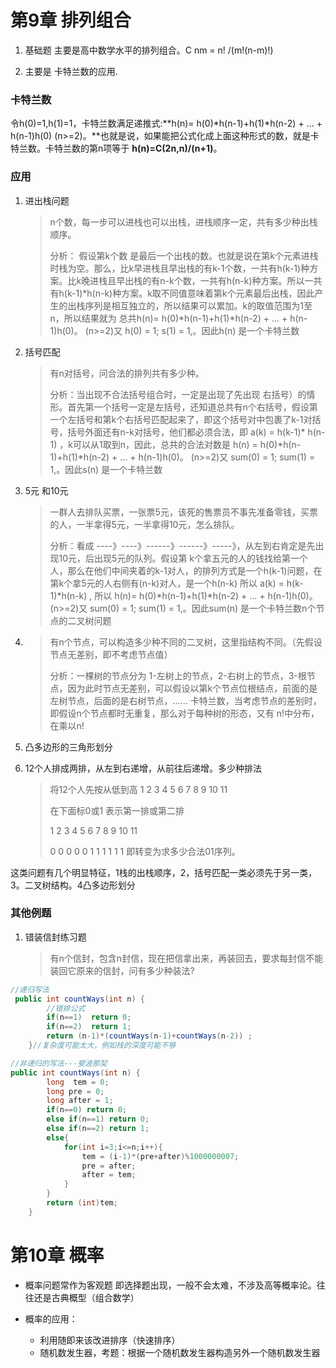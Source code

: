 <script type="text/javascript" src="http://cdn.mathjax.org/mathjax/latest/MathJax.js?config=default"></script>

# 第9章 排列组合

1. 基础题 主要是高中数学水平的排列组合。C nm = n! /(m!(n-m)!)

2. 主要是 卡特兰数的应用.

### 卡特兰数

令h(0)=1,h(1)=1，卡特兰数满足递推式:**h(n)= h(0)\*h(n-1)+h(1)\*h(n-2) + ... + h(n-1)h(0) (n>=2)。**也就是说，如果能把公式化成上面这种形式的数，就是卡特兰数。卡特兰数的第n项等于  **h(n)=C(2n,n)/(n+1)**。

### 应用

1. 进出栈问题

	>n个数，每一步可以进栈也可以出栈，进栈顺序一定，共有多少种出栈顺序。
	>
	>分析： 假设第k个数 是最后一个出栈的数。也就是说在第k个元素进栈时栈为空。那么，比k早进栈且早出栈的有k-1个数，一共有h(k-1)种方案。比k晚进栈且早出栈的有n-k个数，一共有h(n-k)种方案。所以一共有h(k-1)\*h(n-k)种方案。k取不同值意味着第k个元素最后出栈，因此产生的出栈序列是相互独立的，所以结果可以累加。k的取值范围为1至n，所以结果就为 总共h(n)= h(0)*h(n-1)+h(1)*h(n-2) + ... + h(n-1)h(0)。 (n>=2)又 h(0) = 1;   s(1) = 1,。因此h(n) 是一个卡特兰数

2. 括号匹配

	> 有n对括号，问合法的排列共有多少种。
	>
	> 分析：当出现不合法括号组合时，一定是出现了先出现 右括号）的情形。首先第一个括号一定是左括号，还知道总共有n个右括号，假设第一个左括号和第k个右括号匹配起来了，即这个括号对中包裹了k-1对括号，括号外面还有n-k对括号，他们都必须合法，即 a(k) = h(k-1)* h(n-1) ，k可以从1取到n，因此，总共的合法对数是 h(n)  =  h(0)*h(n-1)+h(1)*h(n-2) + ... + h(n-1)h(0)。 (n>=2)又 sum(0) = 1;   sum(1) = 1,。因此s(n) 是一个卡特兰数

3. 5元 和10元

	> 一群人去排队买票，一张票5元，该死的售票员不事先准备零钱，买票的人，一半拿得5元，一半拿得10元，怎么排队。
	>
	> 分析：看成    ----》----》------》------》-----》，从左到右肯定是先出现10元，后出现5元的队列。假设第 k个拿五元的人的钱找给第一个人，那么在他们中间夹着的k-1对人，的排列方式是一个h(k-1)问题，在第k个拿5元的人右侧有(n-k)对人，是一个h(n-k)   所以 a(k) = h(k-1)*h(n-k) , 所以 h(n)= h(0)*h(n-1)+h(1)*h(n-2) + ... + h(n-1)h(0)。 (n>=2)又 sum(0) = 1;   sum(1) = 1,。因此sum(n) 是一个卡特兰数n个节点的二叉树问题

4. > 有n个节点，可以构造多少种不同的二叉树，这里指结构不同。（先假设节点无差别，即不考虑节点值）
	>
	> 分析：一棵树的节点分为 1-左树上的节点，2-右树上的节点，3-根节点，因为此时节点无差别，可以假设以第k个节点位根结点，前面的是左树节点，后面的是右树节点，…… 卡特兰数，当考虑节点的差别时，即假设n个节点都时无重复，那么对于每种树的形态，又有 n!中分布， 在乘以n!

5. 凸多边形的三角形划分

	> 

6. 12个人排成两排，从左到右递增，从前往后递增。多少种排法

	> 将12个人先按从低到高  1  2  3  4  5  6  7  8  9  10 11
	>
	> 在下面标0或1 表示第一排或第二排 
	>
	> 1  2  3  4  5  6  7  8  9  10 11  
	>
	> 0  0  0  0  0  1  1  1  1    1    1    即转变为求多少合法01序列。

这类问题有几个明显特征，1栈的出栈顺序，2，括号匹配一类必须先于另一类，3。二叉树结构。4凸多边形划分

### 其他例题

1. 错装信封练习题

	> 有n个信封，包含n封信，现在把信拿出来，再装回去，要求每封信不能装回它原来的信封，问有多少种装法?

```java
//递归写法
 public int countWays(int n) {
        //错排公式
        if(n==1)  return 0; 
        if(n==2)  return 1;
        return (n-1)*(countWays(n-1)+countWays(n-2)) ;
    }//复杂度可能太大，例如栈的深度可能不够

//非递归的写法---斐波那契
public int countWays(int n) {
        long  tem = 0;
        long pre = 0;
        long after = 1; 
        if(n==0) return 0;
        else if(n==1) return 0;
        else if(n==2) return 1;
        else{            
            for(int i=3;i<=n;i++){
                tem = (i-1)*(pre+after)%1000000007;
                pre = after;
                after = tem;
            }
        }
        return (int)tem;
    }
```

# 第10章 概率

* 概率问题常作为客观题 即选择题出现，一般不会太难，不涉及高等概率论。往往还是古典概型（组合数学）

* 概率的应用：
	* 利用随即来该改进排序（快速排序）
	* 随机数发生器，考题：根据一个随机数发生器构造另外一个随机数发生器